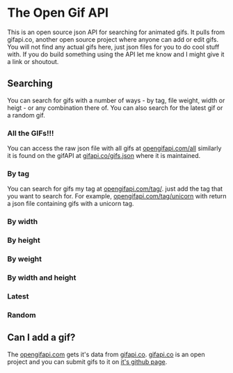 The Open Gif API
=====

This is an open source json API for searching for animated gifs. It pulls from gifapi.co, another open source project where anyone can add or edit gifs. You will not find any actual gifs here, just json files for you to do cool stuff with. If you do build something using the API let me know and I might give it a link or shoutout.

## Searching
You can search for gifs with a number of ways - by tag, file weight, width or heigt - or any combination there of. You can also search for the latest gif or a random gif.

### All the GIFs!!!
You can access the raw json file with all gifs at [opengifapi.com/all](http://opengifapi.com/all) similarly it is found on the gifAPI at [gifapi.co/gifs.json](gifapi.co/gifs.json) where it is maintained. 

### By tag
You can search for gifs my tag at [opengifapi.com/tag/](http://opengifapi.com/tag/). just add the tag that you want to search for. For example, [opengifapi.com/tag/unicorn](http://opengifapi.com/tag/unicorn) with return a json file containing gifs with a unicorn tag.

### By width

### By height

### By weight

### By width and height

### Latest

### Random

## Can I add a gif?
The [opengifapi.com](http://opengifapi.com) gets it's data from [gifapi.co](http://gifapi.co). [gifapi.co](http://gifapi.co) is an open project and you can submit gifs to it on [it's github page](https://github.com/bryanstedman/gifAPI). 

 